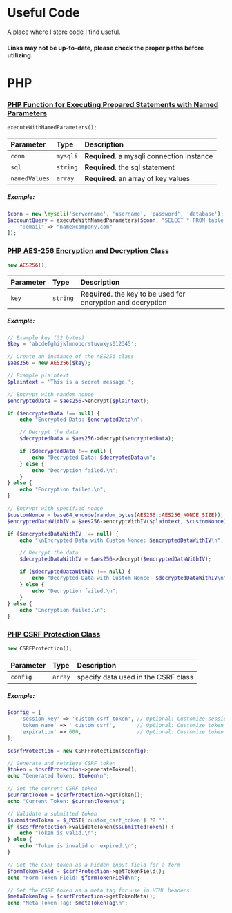 # Useful Code

A place where I store code I find useful. 

#### Links may not be up-to-date, please check the proper paths before utilizing.

# PHP

### [PHP Function for Executing Prepared Statements with Named Parameters](https://github.com/User00092/useful_code/blob/ead2b1ce3d4d8ef99edb77a5ed012f85a7140473/php/named_param_executor.php)

```php
executeWithNamedParameters();
```

| Parameter | Type     | Description                |
| :-------- | :------- | :------------------------- |
| `conn` | `mysqli` | **Required**. a mysqli connection instance |
| `sql` | `string` | **Required**. the sql statement |
| `namedValues` | `array` | **Required**. an array of key values |

##### Example:
```php
$conn = new \mysqli('servername', 'username', 'password', 'database');
$accountQuery = executeWithNamedParameters($conn, "SELECT * FROM table WHERE email = :email", [
    ":email" => "name@company.com"
]);
```



### [PHP AES-256 Encryption and Decryption Class](https://github.com/User00092/useful_code/blob/fed3b7b2d40730dd69252948bf7653188dd67458/php/AES256.php)

```php
new AES256();
```

| Parameter | Type     | Description                |
| :-------- | :------- | :------------------------- |
| `key` | `string` | **Required**. the key to be used for encryption and decryption |

##### Example:
```php
// Example key (32 bytes)
$key = 'abcdefghijklmnopqrstuvwxys012345';

// Create an instance of the AES256 class
$aes256 = new AES256($key);

// Example plaintext
$plaintext = 'This is a secret message.';

// Encrypt with random nonce
$encryptedData = $aes256->encrypt($plaintext);

if ($encryptedData !== null) {
    echo "Encrypted Data: $encryptedData\n";

    // Decrypt the data
    $decryptedData = $aes256->decrypt($encryptedData);

    if ($decryptedData !== null) {
        echo "Decrypted Data: $decryptedData\n";
    } else {
        echo "Decryption failed.\n";
    }
} else {
    echo "Encryption failed.\n";
}

// Encrypt with specified nonce
$customNonce = base64_encode(random_bytes(AES256::AES256_NONCE_SIZE));
$encryptedDataWithIV = $aes256->encryptWithIV($plaintext, $customNonce);

if ($encryptedDataWithIV !== null) {
    echo "\nEncrypted Data with Custom Nonce: $encryptedDataWithIV\n";

    // Decrypt the data
    $decryptedDataWithIV = $aes256->decrypt($encryptedDataWithIV);

    if ($decryptedDataWithIV !== null) {
        echo "Decrypted Data with Custom Nonce: $decryptedDataWithIV\n";
    } else {
        echo "Decryption failed.\n";
    }
} else {
    echo "Encryption failed.\n";
}
```



### [PHP CSRF Protection Class](https://github.com/User00092/useful_code/blob/8bc2931317d5866345214b37d4cc1ea868aeaa5a/php/CSRFProtection.php)

```php
new CSRFProtection();
```

| Parameter | Type     | Description                |
| :-------- | :------- | :------------------------- |
| `config` | `array` | specify data used in the CSRF class |

##### Example:
```php
$config = [
    'session_key' => 'custom_csrf_token', // Optional: Customize session key
    'token_name' => '_custom_csrf',       // Optional: Customize token name
    'expiration' => 600,                  // Optional: Customize token expiration time (in seconds)
];

$csrfProtection = new CSRFProtection($config);

// Generate and retrieve CSRF token
$token = $csrfProtection->generateToken();
echo "Generated Token: $token\n";

// Get the current CSRF token
$currentToken = $csrfProtection->getToken();
echo "Current Token: $currentToken\n";

// Validate a submitted token
$submittedToken = $_POST['custom_csrf_token'] ?? '';
if ($csrfProtection->validateToken($submittedToken)) {
    echo "Token is valid.\n";
} else {
    echo "Token is invalid or expired.\n";
}

// Get the CSRF token as a hidden input field for a form
$formTokenField = $csrfProtection->getTokenField();
echo "Form Token Field: $formTokenField\n";

// Get the CSRF token as a meta tag for use in HTML headers
$metaTokenTag = $csrfProtection->getTokenMeta();
echo "Meta Token Tag: $metaTokenTag\n";

```


